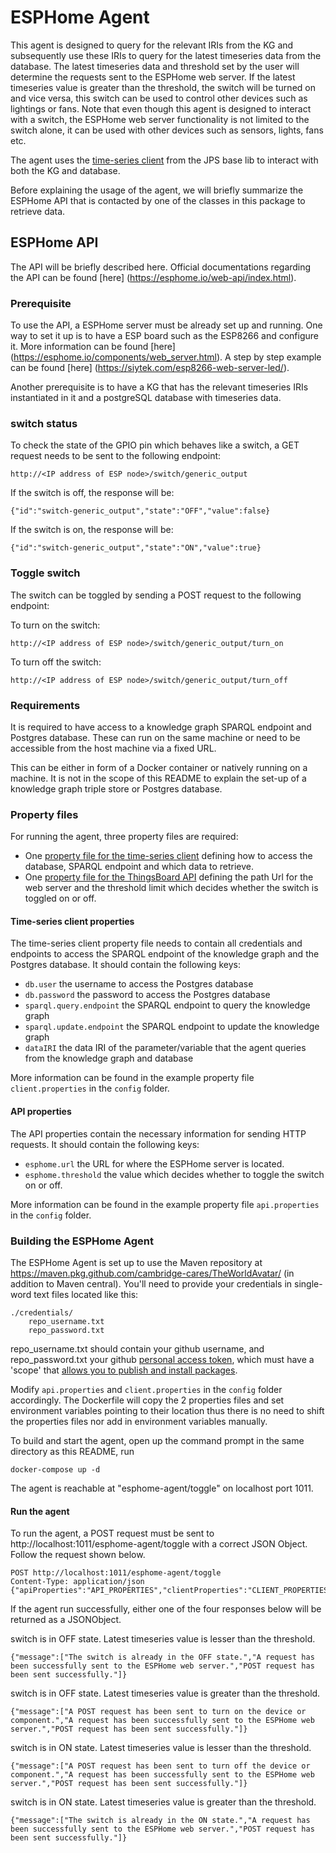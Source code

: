 # ESPHome Agent

This agent is designed to query for the relevant IRIs from the KG and subsequently use these IRIs to query for the latest timeseries data from the database. 
The latest timeseries data and threshold set by the user will determine the requests sent to the ESPHome web server. If the latest timeseries value is greater
than the threshold, the switch will be turned on and vice versa, this switch can be used to control other devices such as lightings or fans. Note that even 
though this agent is designed to interact with a switch, the ESPHome web server functionality is not limited to the switch alone, it can be used with other 
devices such as sensors, lights, fans etc.

The agent uses the [time-series client](https://github.com/cambridge-cares/TheWorldAvatar/tree/develop/JPS_BASE_LIB/src/main/java/uk/ac/cam/cares/jps/base/timeseries)
from the JPS base lib to interact with both the KG and database.

Before explaining the usage of the agent, we will briefly summarize the ESPHome API that is contacted by one of the classes in this package to retrieve data.

## ESPHome API

The API will be briefly described here. 
Official documentations regarding the API can be found [here] (https://esphome.io/web-api/index.html).

### Prerequisite
To use the API, a ESPHome server must be already set up and running. One way to set it up is to have a ESP board such as the ESP8266 and configure it. 
More information can be found [here] (https://esphome.io/components/web_server.html).
A step by step example can be found [here] (https://siytek.com/esp8266-web-server-led/).

Another prerequisite is to have a KG that has the relevant timeseries IRIs instantiated in it and a postgreSQL database with timeseries data.

### switch status
To check the state of the GPIO pin which behaves like a switch, a GET request needs to be sent to the following endpoint:
```
http://<IP address of ESP node>/switch/generic_output
```

If the switch is off, the response will be:
```
{"id":"switch-generic_output","state":"OFF","value":false}
```

If the switch is on, the response will be:
```
{"id":"switch-generic_output","state":"ON","value":true}
```

### Toggle switch
The switch can be toggled by sending a POST request to the following endpoint:

To turn on the switch:
```
http://<IP address of ESP node>/switch/generic_output/turn_on
```

To turn off the switch:
```
http://<IP address of ESP node>/switch/generic_output/turn_off
```
### Requirements
It is required to have access to a knowledge graph SPARQL endpoint and Postgres database. These can run on the same machine 
or need to be accessible from the host machine via a fixed URL.

This can be either in form of a Docker container or natively running on a machine. It is not in the scope of this README
to explain the set-up of a knowledge graph triple store or Postgres database.

### Property files
For running the agent, three property files are required:
- One [property file for the time-series client](#time-series-client-properties) defining how to access the database, SPARQL endpoint and which data to retrieve.
- One [property file for the ThingsBoard API](#api-properties) defining the path Url for the web server and the threshold limit which decides whether the
switch is toggled on or off.

#### Time-series client properties
The time-series client property file needs to contain all credentials and endpoints to access the SPARQL endpoint of
the knowledge graph and the Postgres database. It should contain the following keys:
- `db.user` the username to access the Postgres database
- `db.password` the password to access the Postgres database
- `sparql.query.endpoint` the SPARQL endpoint to query the knowledge graph
- `sparql.update.endpoint` the SPARQL endpoint to update the knowledge graph
- `dataIRI` the data IRI of the parameter/variable that the agent queries from the knowledge graph and database

More information can be found in the example property file `client.properties` in the `config` folder.

#### API properties
The API properties contain the necessary information for sending HTTP requests. It should contain the following keys:
- `esphome.url` the URL for where the ESPHome server is located.
- `esphome.threshold` the value which decides whether to toggle the switch on or off.

More information can be found in the example property file `api.properties` in the `config` folder.


### Building the ESPHome Agent
The ESPHome Agent is set up to use the Maven repository at https://maven.pkg.github.com/cambridge-cares/TheWorldAvatar/ (in addition to Maven central).
You'll need to provide  your credentials in single-word text files located like this:
```
./credentials/
    repo_username.txt
    repo_password.txt
```

repo_username.txt should contain your github username, and repo_password.txt your github [personal access token](https://docs.github.com/en/github/authenticating-to-github/creating-a-personal-access-token),
which must have a 'scope' that [allows you to publish and install packages](https://docs.github.com/en/packages/working-with-a-github-packages-registry/working-with-the-apache-maven-registry#authenticating-to-github-packages).

Modify `api.properties` and `client.properties` in the `config` folder accordingly. The Dockerfile will copy the 2 properties files and set environment 
variables pointing to their location thus there is no need to shift the properties files nor add in environment variables manually.

To build and start the agent, open up the command prompt in the same directory as this README, run
```
docker-compose up -d
```

The agent is reachable at "esphome-agent/toggle" on localhost port 1011.


#### Run the agent
To run the agent, a POST request must be sent to http://localhost:1011/esphome-agent/toggle with a correct JSON Object.
Follow the request shown below.

```
POST http://localhost:1011/esphome-agent/toggle
Content-Type: application/json
{"apiProperties":"API_PROPERTIES","clientProperties":"CLIENT_PROPERTIES"}
```

If the agent run successfully, either one of the four responses below will be returned as a JSONObject.

switch is in OFF state. Latest timeseries value is lesser than the threshold.
```
{"message":["The switch is already in the OFF state.","A request has been successfully sent to the ESPHome web server.","POST request has been sent successfully."]}
```

switch is in OFF state. Latest timeseries value is greater than the threshold.
```
{"message":["A POST request has been sent to turn on the device or component.","A request has been successfully sent to the ESPHome web server.","POST request has been sent successfully."]}
```

switch is in ON state. Latest timeseries value is lesser than the threshold.
```
{"message":["A POST request has been sent to turn off the device or component.","A request has been successfully sent to the ESPHome web server.","POST request has been sent successfully."]}
```

switch is in ON state. Latest timeseries value is greater than the threshold.
```
{"message":["The switch is already in the ON state.","A request has been successfully sent to the ESPHome web server.","POST request has been sent successfully."]}
```